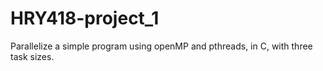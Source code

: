 # HRY418-project_1

Parallelize a simple program using openMP and pthreads, in C, with three task sizes.
